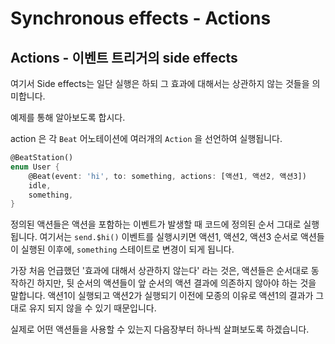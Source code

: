 # Synchronous effects - Actions

## Actions - 이벤트 트리거의 side effects

여기서 Side effects는 일단 실행은 하되 그 효과에 대해서는 상관하지 않는 것들을 의미합니다.&#x20;

예제를 통해 알아보도록 합시다.&#x20;

action 은 각 `Beat` 어노테이션에 여러개의 `Action` 을 선언하여 실행됩니다.&#x20;

```dart
@BeatStation()
enum User {
    @Beat(event: 'hi', to: something, actions: [액션1, 액션2, 액션3])
    idle,
    something,
}
```

&#x20;정의된 액션들은 액션을 포함하는 이벤트가 발생할 때 코드에 정의된 순서 그대로 실행됩니다. 여기서는 `send.$hi()` 이벤트를 실행시키면 액션1, 액션2, 액션3 순서로 액션들이 실행된 이후에, `something` 스테이트로 변경이 되게 됩니다.&#x20;

가장 처음 언급했던 '효과에 대해서 상관하지 않는다' 라는 것은, 액션들은 순서대로 동작하긴 하지만, 뒷 순서의 액션들이 앞 순서의 액션 결과에 의존하지 않아야 하는 것을 말합니다. 액션1이 실행되고 액션2가 실행되기 이전에 모종의 이유로 액션1의 결과가 그대로 유지 되지 않을 수 있기 때문입니다.&#x20;

실제로 어떤 액션들을 사용할 수 있는지 다음장부터 하나씩 살펴보도록 하겠습니다.&#x20;
